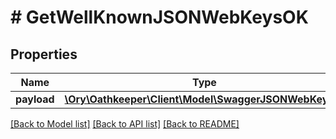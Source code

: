 # # GetWellKnownJSONWebKeysOK

## Properties

Name | Type | Description | Notes
------------ | ------------- | ------------- | -------------
**payload** | [**\Ory\Oathkeeper\Client\Model\SwaggerJSONWebKeySet**](SwaggerJSONWebKeySet.md) |  | [optional] 

[[Back to Model list]](../../README.md#documentation-for-models) [[Back to API list]](../../README.md#documentation-for-api-endpoints) [[Back to README]](../../README.md)



